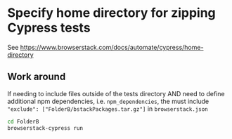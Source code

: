 # Specify home directory for zipping Cypress tests

See https://www.browserstack.com/docs/automate/cypress/home-directory

## Work around

If needing to include files outside of the tests directory AND need to define additional npm dependencies, i.e. `npm_dependencies`, the must include `"exclude": ["FolderB/bstackPackages.tar.gz"]` in `browserstack.json`

```bash
cd FolderB
browserstack-cypress run
```
